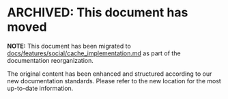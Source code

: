 # ARCHIVED: This document has moved

**NOTE:** This document has been migrated to [docs/features/social/cache_implementation.md](../features/social/cache_implementation.md) as part of the documentation reorganization.

The original content has been enhanced and structured according to our new documentation standards. Please refer to the new location for the most up-to-date information.
